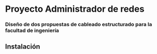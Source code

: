# Proyecto Administrador de redes

### Diseño de dos propuestas de cableado estructurado para la facultad de ingeniería

## Instalación


